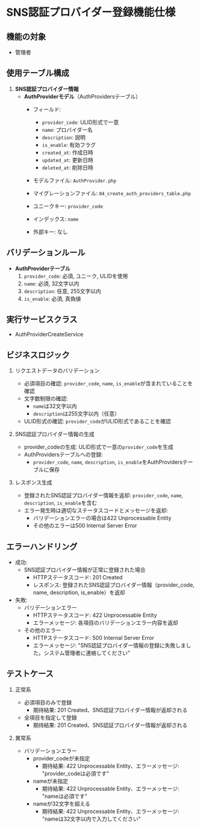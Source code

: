 # SNS認証プロバイダー登録機能仕様

## 機能の対象
- 管理者

## 使用テーブル構成
1. **SNS認証プロバイダー情報**
   - **AuthProviderモデル**（AuthProvidersテーブル）
     - フィールド:
       - `provider_code`: ULID形式で一意
       - `name`: プロバイダー名
       - `description`: 説明
       - `is_enable`: 有効フラグ
       - `created_at`: 作成日時
       - `updated_at`: 更新日時
       - `deleted_at`: 削除日時

     - モデルファイル: `AuthProvider.php`
     - マイグレーションファイル: `04_create_auth_providers_table.php`
     - ユニークキー: `provider_code`
     - インデックス: `name`
     - 外部キー: なし

## バリデーションルール
- **AuthProviderテーブル**
  1. `provider_code`: 必須, ユニーク, ULIDを使用
  2. `name`: 必須, 32文字以内
  3. `description`: 任意, 255文字以内
  4. `is_enable`: 必須, 真偽値

## 実行サービスクラス
- AuthProviderCreateService

## ビジネスロジック
1. リクエストデータのバリデーション
   - 必須項目の確認: `provider_code`, `name`, `is_enable`が含まれていることを確認
   - 文字数制限の確認:
     - `name`は32文字以内
     - `description`は255文字以内（任意）
   - ULID形式の確認: `provider_code`がULID形式であることを確認

2. SNS認証プロバイダー情報の生成
   - provider_codeの生成: ULID形式で一意の`provider_code`を生成
   - AuthProvidersテーブルへの登録:
     - `provider_code`, `name`, `description`, `is_enable`をAuthProvidersテーブルに保存

3. レスポンス生成
   - 登録されたSNS認証プロバイダー情報を返却: `provider_code`, `name`, `description`, `is_enable`を含む
   - エラー発生時は適切なステータスコードとメッセージを返却:
     - バリデーションエラーの場合は422 Unprocessable Entity
     - その他のエラーは500 Internal Server Error

## エラーハンドリング
- 成功:
  - SNS認証プロバイダー情報が正常に登録された場合
    - HTTPステータスコード: 201 Created
    - レスポンス: 登録されたSNS認証プロバイダー情報（provider_code, name, description, is_enable）を返却
- 失敗:
  - バリデーションエラー
    - HTTPステータスコード: 422 Unprocessable Entity
    - エラーメッセージ: 各項目のバリデーションエラー内容を返却
  - その他のエラー
    - HTTPステータスコード: 500 Internal Server Error
    - エラーメッセージ: "SNS認証プロバイダー情報の登録に失敗しました。システム管理者に連絡してください"

## テストケース
1. 正常系
   - 必須項目のみで登録
     - 期待結果: 201 Created、SNS認証プロバイダー情報が返却される
   - 全項目を指定して登録
     - 期待結果: 201 Created、SNS認証プロバイダー情報が返却される

2. 異常系
   - バリデーションエラー
     - provider_codeが未指定
       - 期待結果: 422 Unprocessable Entity、エラーメッセージ: "provider_codeは必須です"
     - nameが未指定
       - 期待結果: 422 Unprocessable Entity、エラーメッセージ: "nameは必須です"
     - nameが32文字を超える
       - 期待結果: 422 Unprocessable Entity、エラーメッセージ: "nameは32文字以内で入力してください" 

